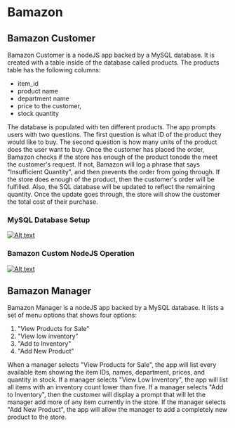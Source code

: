 # Bamazon

## Bamazon Customer
Bamazon Customer is a nodeJS app backed by a MySQL database. It is created with a table inside of the database called products. The products table has the following columns:
* item_id
* product name
* department name
* price to the customer,
* stock quantity

The database is populated with ten different products. The app prompts users with two questions. The first question is what ID of
the product they would like to buy. The second question is how many units of the product does the user want to buy. Once the
customer has placed the order, Bamazon checks if the store has enough of the product tonode the meet the customer's request.
If not, Bamazon will log a phrase that says "Insufficient Quantity", and then prevents the order from going through. If
the store does enough of the product, then the customer's order will be fulfilled. Also, the SQL database will be updated to reflect the
remaining quantity. Once the update goes through, the store will show the customer the total cost of their purchase.

### MySQL Database Setup
[![Alt text](https://img.youtube.com/vi/7h-jYa2Hysc/0.jpg)](https://www.youtube.com/watch?v=7h-jYa2Hysc)

### Bamazon Custom NodeJS Operation
[![Alt text](https://img.youtube.com/vi/5dwOOgTjuBc/0.jpg)](https://www.youtube.com/watch?v=5dwOOgTjuBc)

## Bamazon Manager
Bamazon Manager is a nodeJS app backed by a MySQL database.
It lists a set of menu options that shows four options:
1. "View Products for Sale"
1. "View low inventory"
1. "Add to Inventory"
1. "Add New Product"

When a manager selects "View Products for Sale", the app will list every available item showing the item IDs, names, department, prices, and quantity in stock. If a manager selects "View Low Inventory", the app will list all items with an inventory count lower than five. If a manager selects "Add to Inventory", then the customer will display a prompt that will let the manager add more of any item currently in the store. If the manager selects "Add New Product", the app will allow the manager to add a completely new product to the store.